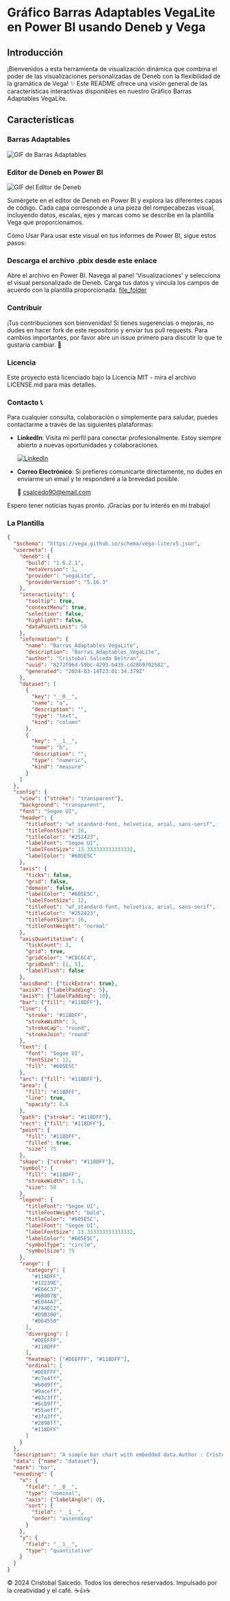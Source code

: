 # Gráfico Barras Adaptables VegaLite en Power BI usando Deneb y Vega

## Introducción

¡Bienvenidos a esta herramienta de visualización dinámica que combina el poder de las visualizaciones personalizadas de Deneb con la flexibilidad de la gramática de Vega! :sparkles: Este README ofrece una visión general de las características interactivas disponibles en nuestro Gráfico Barras Adaptables VegaLite.

## Características

### Barras Adaptables

![GIF de Barras Adaptables](https://github.com/cristobalsalcedo90/PowerBI-Deneb/blob/5548ce4488bdd82a1a208dee654d3da02334f4b4/Gr%C3%A1ficos_Barras_Adaptables/Barras_Adaptables_VegaLite.gif)

### Editor de Deneb en Power BI

![GIF del Editor de Deneb](https://github.com/cristobalsalcedo90/PowerBI-Deneb/blob/400277d127b2ab90e29d3e5481f0b7897abdfebc/Gr%C3%A1ficos_Barras_Adaptables/Files/Editor%20de%20Deneb.gif)

Sumérgete en el editor de Deneb en Power BI y explora las diferentes capas de código. Cada capa corresponde a una pieza del rompecabezas visual, incluyendo datos, escalas, ejes y marcas como se describe en la plantilla Vega que proporcionamos.

Cómo Usar
Para usar este visual en tus informes de Power BI, sigue estos pasos:

### Descarga el archivo .pbix desde este enlace

Abre el archivo en Power BI.
Navega al panel 'Visualizaciones' y selecciona el visual personalizado de Deneb.
Carga tus datos y vincula los campos de acuerdo con la plantilla proporcionada.  [file_folder](https://github.com/cristobalsalcedo90/PowerBI-Deneb/raw/main/Gr%C3%A1ficos_Barras_Adaptables/Files/Barras_Adaptables_VegaLite.pbix)

### Contribuir

¡Tus contribuciones son bienvenidas! Si tienes sugerencias o mejoras, no dudes en hacer fork de este repositorio y enviar tus pull requests. Para cambios importantes, por favor abre un issue primero para discutir lo que te gustaría cambiar. :handshake:

### Licencia

Este proyecto está licenciado bajo la Licencia MIT - mira el archivo LICENSE.md para más detalles.

### Contacto :telephone_receiver:

Para cualquier consulta, colaboración o simplemente para saludar, puedes contactarme a través de las siguientes plataformas:

- **LinkedIn**: Visita mi perfil para conectar profesionalmente. Estoy siempre abierto a nuevas oportunidades y colaboraciones.

  [![LinkedIn](https://img.shields.io/badge/LinkedIn-Cristobal%20Salcedo-blue)](https://www.linkedin.com/in/cristobal-salcedo)

- **Correo Electrónico**: Si prefieres comunicarte directamente, no dudes en enviarme un email y te responderé a la brevedad posible.

  :e-mail: <csalcedo90@email.com>

Espero tener noticias tuyas pronto. ¡Gracias por tu interés en mi trabajo!

### La Plantilla

```json
{
  "$schema": "https://vega.github.io/schema/vega-lite/v5.json",
  "usermeta": {
    "deneb": {
      "build": "1.6.2.1",
      "metaVersion": 1,
      "provider": "vegaLite",
      "providerVersion": "5.16.3"
    },
    "interactivity": {
      "tooltip": true,
      "contextMenu": true,
      "selection": false,
      "highlight": false,
      "dataPointLimit": 50
    },
    "information": {
      "name": "Barras_Adaptables_VegaLite",
      "description": "Barras_Adaptables_VegaLite",
      "author": "Cristobal Salcedo Beltran",
      "uuid": "8272f06d-59bc-4293-b435-cd28b9702582",
      "generated": "2024-03-14T23:01:34.379Z"
    },
    "dataset": [
      {
        "key": "__0__",
        "name": "a",
        "description": "",
        "type": "text",
        "kind": "column"
      },
      {
        "key": "__1__",
        "name": "b",
        "description": "",
        "type": "numeric",
        "kind": "measure"
      }
    ]
  },
  "config": {
    "view": {"stroke": "transparent"},
    "background": "transparent",
    "font": "Segoe UI",
    "header": {
      "titleFont": "wf_standard-font, helvetica, arial, sans-serif",
      "titleFontSize": 16,
      "titleColor": "#252423",
      "labelFont": "Segoe UI",
      "labelFontSize": 13.333333333333332,
      "labelColor": "#605E5C"
    },
    "axis": {
      "ticks": false,
      "grid": false,
      "domain": false,
      "labelColor": "#605E5C",
      "labelFontSize": 12,
      "titleFont": "wf_standard-font, helvetica, arial, sans-serif",
      "titleColor": "#252423",
      "titleFontSize": 16,
      "titleFontWeight": "normal"
    },
    "axisQuantitative": {
      "tickCount": 3,
      "grid": true,
      "gridColor": "#C8C6C4",
      "gridDash": [1, 5],
      "labelFlush": false
    },
    "axisBand": {"tickExtra": true},
    "axisX": {"labelPadding": 5},
    "axisY": {"labelPadding": 10},
    "bar": {"fill": "#118DFF"},
    "line": {
      "stroke": "#118DFF",
      "strokeWidth": 3,
      "strokeCap": "round",
      "strokeJoin": "round"
    },
    "text": {
      "font": "Segoe UI",
      "fontSize": 12,
      "fill": "#605E5C"
    },
    "arc": {"fill": "#118DFF"},
    "area": {
      "fill": "#118DFF",
      "line": true,
      "opacity": 0.6
    },
    "path": {"stroke": "#118DFF"},
    "rect": {"fill": "#118DFF"},
    "point": {
      "fill": "#118DFF",
      "filled": true,
      "size": 75
    },
    "shape": {"stroke": "#118DFF"},
    "symbol": {
      "fill": "#118DFF",
      "strokeWidth": 1.5,
      "size": 50
    },
    "legend": {
      "titleFont": "Segoe UI",
      "titleFontWeight": "bold",
      "titleColor": "#605E5C",
      "labelFont": "Segoe UI",
      "labelFontSize": 13.333333333333332,
      "labelColor": "#605E5C",
      "symbolType": "circle",
      "symbolSize": 75
    },
    "range": {
      "category": [
        "#118DFF",
        "#12239E",
        "#E66C37",
        "#6B007B",
        "#E044A7",
        "#744EC2",
        "#D9B300",
        "#D64550"
      ],
      "diverging": [
        "#DEEFFF",
        "#118DFF"
      ],
      "heatmap": ["#DEEFFF", "#118DFF"],
      "ordinal": [
        "#DEEFFF",
        "#c7e4ff",
        "#b0d9ff",
        "#9aceff",
        "#83c3ff",
        "#6cb9ff",
        "#55aeff",
        "#3fa3ff",
        "#2898ff",
        "#118DFF"
      ]
    }
  },
  "description": "A simple bar chart with embedded data.Author : Cristobal Salcedo Beltran, Email address: csalcedo90@gmail.com",
  "data": {"name": "dataset"},
  "mark": "bar",
  "encoding": {
    "x": {
      "field": "__0__",
      "type": "nominal",
      "axis": {"labelAngle": 0},
      "sort": {
        "field": "__1__",
        "order": "ascending"
      }
    },
    "y": {
      "field": "__1__",
      "type": "quantitative"
    }
  }
}
```

© 2024 Cristobal Salcedo. Todos los derechos reservados. Impulsado por la creatividad y el café. :coffee:👍☕️

